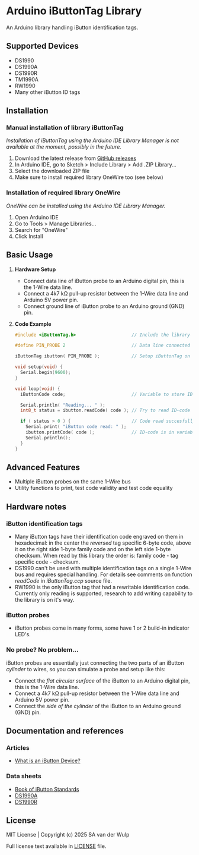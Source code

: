 # Arduino iButtonTag Library

An Arduino library handling iButton identification tags.

## Supported Devices

- DS1990
- DS1990A
- DS1990R
- TM1990A
- RW1990
- Many other iButton ID tags

## Installation

### Manual installation of library iButtonTag
_Installation of iButtonTag using the Arduino IDE Library Manager is not available at the moment, possibly in the future._
1. Download the latest release from [GitHub releases](https://github.com/vdwulp/iButtonTag/releases)
2. In Arduino IDE, go to Sketch > Include Library > Add .ZIP Library...
3. Select the downloaded ZIP file
4. Make sure to install required library OneWire too (see below)

### Installation of required library OneWire
_OneWire can be installed using the Arduino IDE Library Manager._
1. Open Arduino IDE
2. Go to Tools > Manage Libraries...
3. Search for "OneWire"
4. Click Install

## Basic Usage

1. **Hardware Setup**
   - Connect data line of iButton probe to an Arduino digital pin, this is the 1-Wire data line.
   - Connect a 4k7 kΩ pull-up resistor between the 1-Wire data line and Arduino 5V power pin.
   - Connect ground line of iButton probe to an Arduino ground (GND) pin.

2. **Code Example**
   ```cpp
   #include <iButtonTag.h>                     // Include the library

   #define PIN_PROBE 2                         // Data line connected to pin 2

   iButtonTag ibutton( PIN_PROBE );            // Setup iButtonTag on the pin

   void setup(void) {
     Serial.begin(9600);
   }

   void loop(void) {
     iButtonCode code;                         // Variable to store ID-code

     Serial.println( "Reading... " );
     int8_t status = ibutton.readCode( code ); // Try to read ID-code

     if ( status > 0 ) {                       // Code read succesfully
       Serial.print( "iButton code read: " );
       ibutton.printCode( code );              // ID-code is in variable /code/
       Serial.println();
     }
   }
   ```

## Advanced Features

- Multiple iButton probes on the same 1-Wire bus
- Utility functions to print, test code validity and test code equality

## Hardware notes

### iButton identification tags

- Many iButton tags have their identification code engraved on them in hexadecimal: in the center the _reversed_ tag specific 6-byte code, above it on the right side 1-byte family code and on the left side 1-byte checksum. When read by this library the order is: family code - tag specific code - checksum.
- DS1990 can't be used with multiple identification tags on a single 1-Wire bus and requires special handling. For details see comments on function _readCode_ in _iButtonTag.ccp_ source file.
- RW1990 is the only iButton tag that had a rewritable identification code. Currently only reading is supported, research to add writing capability to the library is on it's way.

### iButton probes
- iButton probes come in many forms, some have 1 or 2 build-in indicator LED's.

### No probe? No problem...

iButton probes are essentially just connecting the two parts of an iButton _cylinder_ to wires, so you can simulate a probe and setup like this:
- Connect the _flat circular surface_ of the iButton to an Arduino digital pin, this is the 1-Wire data line.
- Connect a 4k7 kΩ pull-up resistor between the 1-Wire data line and Arduino 5V power pin.
- Connect the _side of the cylinder_ of the iButton to an Arduino ground (GND) pin.

## Documentation and references

### Articles

- [What is an iButton Device?](https://www.analog.com/en/resources/technical-articles/what-is-an-ibutton-device.html)

### Data sheets

- [Book of iButton Standards](https://www.analog.com/media/en/technical-documentation/tech-articles/book-of-ibuttonreg-standards.pdf)
- [DS1990A](https://www.analog.com/media/en/technical-documentation/data-sheets/ds1990a.pdf)
- [DS1990R](https://www.analog.com/media/en/technical-documentation/data-sheets/DS1990R-DS1990R-F5.pdf)

## License

MIT License | Copyright (c) 2025 SA van der Wulp

Full license text available in [LICENSE](LICENSE) file.
